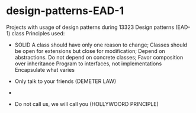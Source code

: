 # design-patterns-EAD-1
Projects with usage of design patterns during 13323 Design patterns (EAD-1) class
Principles used: 
- SOLID
A class should have only one reason to change;
Classes should be open for extensions but close for modification;
Depend on abstractions. Do not depend on concrete classes;
Favor composition over inheritance
Program to interfaces, not implementations
Encapsulate what varies

- Only talk to your friends (DEMETER LAW)
- 
- Do not call us, we will call you (HOLLYWOORD PRINCIPLE)
